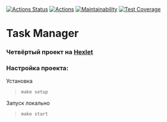 [![Actions Status](https://github.com/IoannP/backend-project-lvl4/workflows/hexlet-check/badge.svg)](https://github.com/IoannP/backend-project-lvl4/actions)
[![Actions](https://github.com/IoannP/backend-project-lvl4/actions/workflows/action.yml/badge.svg)](https://github.com/IoannP/backend-project-lvl4/actions/workflows/action.yml)
[![Maintainability](https://api.codeclimate.com/v1/badges/830da5edff357d564993/maintainability)](https://codeclimate.com/github/IoannP/backend-project-lvl4/maintainability)
[![Test Coverage](https://api.codeclimate.com/v1/badges/830da5edff357d564993/test_coverage)](https://codeclimate.com/github/IoannP/backend-project-lvl4/test_coverage)

# Task Manager
### Четвёртый проект на [Hexlet](https://ru.hexlet.io/programs/backend/projects/6)
### Настройка проекта:

Установка
> `make setup`

Запуск локально
> `make start`
